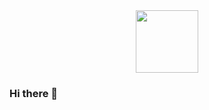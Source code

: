 <div id="header" align="center">
  <img src="https://media.giphy.com/media/IKVMq1ls0eF5WW42VE/giphy.gif" width="100"/>
</div>



### Hi there 👋

<!--
**Artyom-0305/Artyom-0305** is a ✨ _special_ ✨ repository because its `README.md` (this file) appears on your GitHub profile.

Here are some ideas to get you started:

- 🔭 I’m currently working on ...
- 🌱 I’m currently learning ...
- 👯 I’m looking to collaborate on ...
- 🤔 I’m looking for help with ...
- 💬 Ask me about ...
- 📫 How to reach me: ...
- 😄 Pronouns: ...
- ⚡ Fun fact: ...
-->
